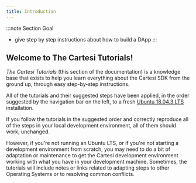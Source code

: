 ```yaml
---
title: Introduction
---
```


:::note Section Goal
- give step by step instructions about how to build a DApp
:::

## Welcome to The Cartesi Tutorials!

*The Cartesi Tutorials* (this section of the documentation) is a knowledge base that exists to help you learn everything about the Cartesi SDK from the ground up, through easy step-by-step instructions.

All of the tutorials and their suggested steps have been applied, in the order suggested by the navigation bar on the left, to a fresh [Ubuntu 18.04.3 LTS](http://releases.ubuntu.com/18.04/) installation.

If you follow the tutorials in the suggested order and correctly reproduce all of the steps in your local development environment, all of them should work, unchanged.

However, if you're not running an Ubuntu LTS, or if you're not starting a development environment from scratch, you may need to do a bit of adaptation or maintenance to get the Cartesi development environment working with what you have in your development machine. Sometimes, the tutorials will include notes or links related to adapting steps to other Operating Systems or to resolving common conflicts.



